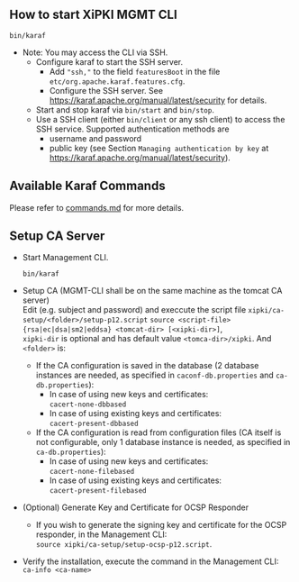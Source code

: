 ## How to start XiPKI MGMT CLI

`bin/karaf`

* Note: You may access the CLI via SSH.
    * Configure karaf to start the SSH server.
        * Add `"ssh,"` to the field `featuresBoot` in the file `etc/org.apache.karaf.features.cfg`.
        * Configure the SSH server. See https://karaf.apache.org/manual/latest/security for details.
    * Start and stop karaf via `bin/start` and `bin/stop`.
    * Use a SSH client (either `bin/client` or any ssh client) to access the SSH service. Supported authentication
      methods are
        * username and password
        * public key (see Section `Managing authentication by key` at https://karaf.apache.org/manual/latest/security).

## Available Karaf Commands

Please refer to [commands.md](commands.md) for more details.

## Setup CA Server

* Start Management CLI.

  `bin/karaf`

* Setup CA (MGMT-CLI shall be on the same machine as the tomcat CA server)  
  Edit (e.g. subject and password) and execcute the script file `xipki/ca-setup/<folder>/setup-p12.script` 
  `source <script-file> {rsa|ec|dsa|sm2|eddsa} <tomcat-dir> [<xipki-dir>]`,  
  `xipki-dir` is optional and has default value `<tomca-dir>/xipki`.
  And `<folder>` is:
  * If the CA configuration is saved in the database (2 database instances are needed, 
      as specified in `caconf-db.properties` and `ca-db.properties`):
      * In case of using new keys and certificates:  
        `cacert-none-dbbased`
      * In case of using existing keys and certificates:  
        `cacert-present-dbbased`
  * If the CA configuration is read from configuration files (CA itself is not configurable, only 1
    database instance is needed, as specified in `ca-db.properties`):
      * In case of using new keys and certificates:  
        `cacert-none-filebased`
      * In case of using existing keys and certificates:  
        `cacert-present-filebased`

* (Optional) Generate Key and Certificate for OCSP Responder
    * If you wish to generate the signing key and certificate for the OCSP responder, in the Management CLI:  
      `source xipki/ca-setup/setup-ocsp-p12.script`.

* Verify the installation, execute the command in the Management CLI:  
  `ca-info <ca-name>`
